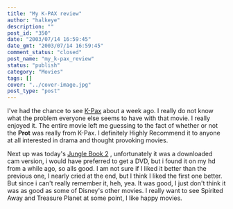 ```yaml
---
title: "My K-PAX review"
author: "halkeye"
description: ""
post_id: "350"
date: "2003/07/14 16:59:45"
date_gmt: "2003/07/14 16:59:45"
comment_status: "closed"
post_name: "my_k-pax_review"
status: "publish"
category: "Movies"
tags: []
cover: "../cover-image.jpg"
post_type: "post"
---
```


I've had the chance to see [K-Pax](https://us.imdb.com/Title?0272152) about a week ago. I really do not know what the problem everyone else seems to have with that movie. I really enjoyed it. The entire movie left me guessing to the fact of whether or not the **Prot** was really from K-Pax.
I definitely Highly Recommend it to anyone at all interested in drama and thought provoking movies.



Next up was today's [Jungle Book 2](https://us.imdb.com/Title?0272152) , unfortunately it was a downloaded cam version, i would have preferred to get a DVD, but i found it on my hd from a while ago, so alls good. I am not sure if I liked it better than the previous one, I nearly cried at the end, but I think I liked the first one better. But since i can't really remember it, heh, yea. It was good, I just don't think it was as good as some of Disney's other movies. I really want to see Spirited Away and Treasure Planet at some point, I like happy movies.